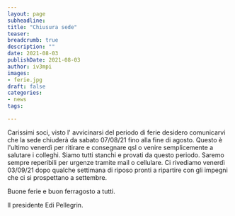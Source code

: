 ```yaml
---
layout: page
subheadline: 
title: "Chiusura sede"
teaser:
breadcrumb: true
description: ""
date: 2021-08-03
publishDate: 2021-08-03
author: iv3mpi
images:
- ferie.jpg
draft: false
categories:
- news
tags:

---
```


Carissimi soci, visto l' avvicinarsi del periodo di ferie desidero comunicarvi che la sede chiuderà da sabato 07/08/21 
fino alla fine di agosto. Questo è l'ultimo venerdì per ritirare e consegnare qsl o venire semplicemente a salutare i 
colleghi. Siamo tutti stanchi e provati da questo periodo. Saremo sempre reperibili per urgenze tramite mail o cellulare. 
Ci rivediamo venerdì 03/09/21 dopo qualche settimana di riposo pronti a ripartire con gli impegni che ci si prospettano 
a settembre.  

Buone ferie e buon ferragosto a tutti.  

Il presidente Edi Pellegrin.
